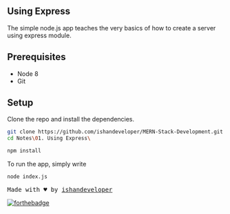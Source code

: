 ## Using Express

The simple node.js app teaches the very basics of how to create a server using express module.

## Prerequisites

* Node 8
* Git

## Setup

Clone the repo and install the dependencies.

```bash
git clone https://github.com/ishandeveloper/MERN-Stack-Development.git
cd Notes\01. Using Express\
```

```bash
npm install
```
To run the app, simply write

```bash
node index.js
```

<pre>
Made with ♥ by <a href="https://github.com/ishandeveloper">ishandeveloper</a>
</pre>

[![forthebadge](https://forthebadge.com/images/badges/built-with-love.svg)](https://github.com/ishandeveloper)